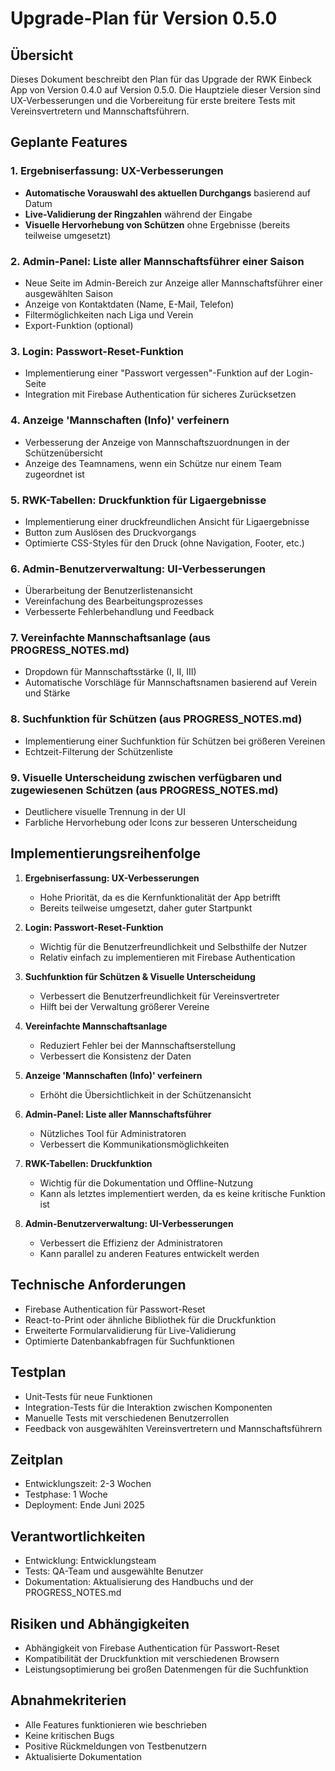 # Upgrade-Plan für Version 0.5.0

## Übersicht
Dieses Dokument beschreibt den Plan für das Upgrade der RWK Einbeck App von Version 0.4.0 auf Version 0.5.0. Die Hauptziele dieser Version sind UX-Verbesserungen und die Vorbereitung für erste breitere Tests mit Vereinsvertretern und Mannschaftsführern.

## Geplante Features

### 1. Ergebniserfassung: UX-Verbesserungen
- **Automatische Vorauswahl des aktuellen Durchgangs** basierend auf Datum
- **Live-Validierung der Ringzahlen** während der Eingabe
- **Visuelle Hervorhebung von Schützen** ohne Ergebnisse (bereits teilweise umgesetzt)

### 2. Admin-Panel: Liste aller Mannschaftsführer einer Saison
- Neue Seite im Admin-Bereich zur Anzeige aller Mannschaftsführer einer ausgewählten Saison
- Anzeige von Kontaktdaten (Name, E-Mail, Telefon)
- Filtermöglichkeiten nach Liga und Verein
- Export-Funktion (optional)

### 3. Login: Passwort-Reset-Funktion
- Implementierung einer "Passwort vergessen"-Funktion auf der Login-Seite
- Integration mit Firebase Authentication für sicheres Zurücksetzen

### 4. Anzeige 'Mannschaften (Info)' verfeinern
- Verbesserung der Anzeige von Mannschaftszuordnungen in der Schützenübersicht
- Anzeige des Teamnamens, wenn ein Schütze nur einem Team zugeordnet ist

### 5. RWK-Tabellen: Druckfunktion für Ligaergebnisse
- Implementierung einer druckfreundlichen Ansicht für Ligaergebnisse
- Button zum Auslösen des Druckvorgangs
- Optimierte CSS-Styles für den Druck (ohne Navigation, Footer, etc.)

### 6. Admin-Benutzerverwaltung: UI-Verbesserungen
- Überarbeitung der Benutzerlistenansicht
- Vereinfachung des Bearbeitungsprozesses
- Verbesserte Fehlerbehandlung und Feedback

### 7. Vereinfachte Mannschaftsanlage (aus PROGRESS_NOTES.md)
- Dropdown für Mannschaftsstärke (I, II, III)
- Automatische Vorschläge für Mannschaftsnamen basierend auf Verein und Stärke

### 8. Suchfunktion für Schützen (aus PROGRESS_NOTES.md)
- Implementierung einer Suchfunktion für Schützen bei größeren Vereinen
- Echtzeit-Filterung der Schützenliste

### 9. Visuelle Unterscheidung zwischen verfügbaren und zugewiesenen Schützen (aus PROGRESS_NOTES.md)
- Deutlichere visuelle Trennung in der UI
- Farbliche Hervorhebung oder Icons zur besseren Unterscheidung

## Implementierungsreihenfolge

1. **Ergebniserfassung: UX-Verbesserungen**
   - Hohe Priorität, da es die Kernfunktionalität der App betrifft
   - Bereits teilweise umgesetzt, daher guter Startpunkt

2. **Login: Passwort-Reset-Funktion**
   - Wichtig für die Benutzerfreundlichkeit und Selbsthilfe der Nutzer
   - Relativ einfach zu implementieren mit Firebase Authentication

3. **Suchfunktion für Schützen & Visuelle Unterscheidung**
   - Verbessert die Benutzerfreundlichkeit für Vereinsvertreter
   - Hilft bei der Verwaltung größerer Vereine

4. **Vereinfachte Mannschaftsanlage**
   - Reduziert Fehler bei der Mannschaftserstellung
   - Verbessert die Konsistenz der Daten

5. **Anzeige 'Mannschaften (Info)' verfeinern**
   - Erhöht die Übersichtlichkeit in der Schützenansicht

6. **Admin-Panel: Liste aller Mannschaftsführer**
   - Nützliches Tool für Administratoren
   - Verbessert die Kommunikationsmöglichkeiten

7. **RWK-Tabellen: Druckfunktion**
   - Wichtig für die Dokumentation und Offline-Nutzung
   - Kann als letztes implementiert werden, da es keine kritische Funktion ist

8. **Admin-Benutzerverwaltung: UI-Verbesserungen**
   - Verbessert die Effizienz der Administratoren
   - Kann parallel zu anderen Features entwickelt werden

## Technische Anforderungen

- Firebase Authentication für Passwort-Reset
- React-to-Print oder ähnliche Bibliothek für die Druckfunktion
- Erweiterte Formularvalidierung für Live-Validierung
- Optimierte Datenbankabfragen für Suchfunktionen

## Testplan

- Unit-Tests für neue Funktionen
- Integration-Tests für die Interaktion zwischen Komponenten
- Manuelle Tests mit verschiedenen Benutzerrollen
- Feedback von ausgewählten Vereinsvertretern und Mannschaftsführern

## Zeitplan

- Entwicklungszeit: 2-3 Wochen
- Testphase: 1 Woche
- Deployment: Ende Juni 2025

## Verantwortlichkeiten

- Entwicklung: Entwicklungsteam
- Tests: QA-Team und ausgewählte Benutzer
- Dokumentation: Aktualisierung des Handbuchs und der PROGRESS_NOTES.md

## Risiken und Abhängigkeiten

- Abhängigkeit von Firebase Authentication für Passwort-Reset
- Kompatibilität der Druckfunktion mit verschiedenen Browsern
- Leistungsoptimierung bei großen Datenmengen für die Suchfunktion

## Abnahmekriterien

- Alle Features funktionieren wie beschrieben
- Keine kritischen Bugs
- Positive Rückmeldungen von Testbenutzern
- Aktualisierte Dokumentation